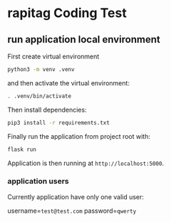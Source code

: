# rapitag Coding Test

## run application local environment

First create virtual environment

```bash
python3 -m venv .venv
```

and then activate the virtual environment:
```bash
. .venv/bin/activate
```

Then install dependencies:
```bash
pip3 install -r requirements.txt
```

Finally run the application from project root with:
```bash
flask run
```

Application is then running at `http://localhost:5000`.


### application users

Currently application have only one valid user:

username=`test@test.com`
password=`qwerty`

